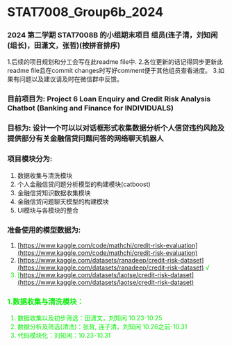 # STAT7008_Group6b_2024
### 2024 第二学期 STAT7008B 的小组期末项目 组员(连子清，刘知闲(组长)，田潇文，张哲)(按拼音排序)
1.后续的项目规划和分工会写在此readme file中.
2.各位更新的话记得同步更新此readme file且在commit changes时写好comment便于其他组员查看进度。
3.如果有问题以及建议请及时在微信群中反馈。

### 目前项目为: Project 6 Loan Enquiry and Credit Risk Analysis Chatbot (Banking and Finance for __INDIVIDUALS__) 

### 目标为: __设计一个可以以对话框形式收集数据分析个人信贷违约风险及提供部分有关金融信贷问题问答的网络聊天机器人__

### 项目模块分为:
1. 数据收集与清洗模块
2. 个人金融信贷问题分析模型的构建模块(catboost)
3. 金融信贷知识数据收集模块
4. 金融信贷问题聊天模型的构建模块
5. UI模块与各模块的整合

### 准备使用的模型数据为:
1. [https://www.kaggle.com/code/mathchi/credit-risk-evaluation](https://www.kaggle.com/code/mathchi/credit-risk-evaluation)
2. [https://www.kaggle.com/datasets/ranadeep/credit-risk-dataset](https://www.kaggle.com/datasets/ranadeep/credit-risk-dataset) <font color=green/> √ <font>
3. [https://www.kaggle.com/datasets/laotse/credit-risk-dataset](https://www.kaggle.com/datasets/laotse/credit-risk-dataset)


### 1.数据收集与清洗模块：     
1. 数据收集以及初步筛选：田潇文，刘知闲 10.23-10.25     
2. 数据分析及筛选(清洗)：张哲, 连子清，刘知闲 10.26之前-10.31     
3. 代码模块化：刘知闲：10.23-10.31       


